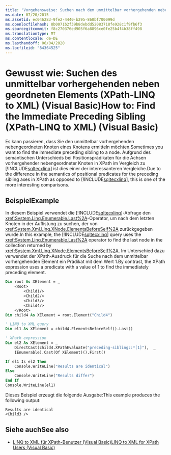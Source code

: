 ```yaml
---
title: 'Vorgehensweise: Suchen nach dem unmittelbar vorhergehenden nebengeordneten Knoten (XPath-LINQ to XML)'
ms.date: 07/20/2015
ms.assetid: ec046283-9fe2-4440-b295-860bf700099d
ms.openlocfilehash: 8b0071b2f39b8debdd52083718fe928c1f9fb6f3
ms.sourcegitcommit: f8c270376ed905f6a8896ce0fe25b4f4b38ff498
ms.translationtype: MT
ms.contentlocale: de-DE
ms.lasthandoff: 06/04/2020
ms.locfileid: "84364525"
---
```

# <a name="how-to-find-the-immediate-preceding-sibling-xpath-linq-to-xml-visual-basic"></a><span data-ttu-id="94e50-102">Gewusst wie: Suchen des unmittelbar vorhergehenden neben geordneten Elements (XPath-LINQ to XML) (Visual Basic)</span><span class="sxs-lookup"><span data-stu-id="94e50-102">How to: Find the Immediate Preceding Sibling (XPath-LINQ to XML) (Visual Basic)</span></span>

<span data-ttu-id="94e50-103">Es kann passieren, dass Sie den unmittelbar vorhergehenden nebengeordneten Knoten eines Knotens ermitteln möchten.</span><span class="sxs-lookup"><span data-stu-id="94e50-103">Sometimes you want to find the immediate preceding sibling to a node.</span></span> <span data-ttu-id="94e50-104">Aufgrund des semantischen Unterschieds bei Positionsprädikaten für die Achsen vorhergehender nebengeordneter Knoten in XPath im Vergleich zu [!INCLUDE[sqltecxlinq](~/includes/sqltecxlinq-md.md)] ist dies einer der interessanteren Vergleiche.</span><span class="sxs-lookup"><span data-stu-id="94e50-104">Due to the difference in the semantics of positional predicates for the preceding sibling axes in XPath as opposed to [!INCLUDE[sqltecxlinq](~/includes/sqltecxlinq-md.md)], this is one of the more interesting comparisons.</span></span>

## <a name="example"></a><span data-ttu-id="94e50-105">Beispiel</span><span class="sxs-lookup"><span data-stu-id="94e50-105">Example</span></span>

<span data-ttu-id="94e50-106">In diesem Beispiel verwendet die [!INCLUDE[sqltecxlinq](~/includes/sqltecxlinq-md.md)]-Abfrage den <xref:System.Linq.Enumerable.Last%2A>-Operator, um nach dem letzten Knoten in der Auflistung zu suchen, der von <xref:System.Xml.Linq.XNode.ElementsBeforeSelf%2A> zurückgegeben wurde.</span><span class="sxs-lookup"><span data-stu-id="94e50-106">In this example, the [!INCLUDE[sqltecxlinq](~/includes/sqltecxlinq-md.md)] query uses the <xref:System.Linq.Enumerable.Last%2A> operator to find the last node in the collection returned by <xref:System.Xml.Linq.XNode.ElementsBeforeSelf%2A>.</span></span> <span data-ttu-id="94e50-107">Im Unterschied dazu verwendet der XPath-Ausdruck für die Suche nach dem unmittelbar vorhergehenden Element ein Prädikat mit dem Wert 1.</span><span class="sxs-lookup"><span data-stu-id="94e50-107">By contrast, the XPath expression uses a predicate with a value of 1 to find the immediately preceding element.</span></span>

```vb
Dim root As XElement = _
    <Root>
        <Child1/>
        <Child2/>
        <Child3/>
        <Child4/>
    </Root>
Dim child4 As XElement = root.Element("Child4")

' LINQ to XML query
Dim el1 As XElement = child4.ElementsBeforeSelf().Last()

' XPath expression
Dim el2 As XElement = _
    DirectCast(child4.XPathEvaluate("preceding-sibling::*[1]"),  _
    IEnumerable).Cast(Of XElement)().First()

If el1 Is el2 Then
    Console.WriteLine("Results are identical")
Else
    Console.WriteLine("Results differ")
End If
Console.WriteLine(el1)
```

<span data-ttu-id="94e50-108">Dieses Beispiel erzeugt die folgende Ausgabe:</span><span class="sxs-lookup"><span data-stu-id="94e50-108">This example produces the following output:</span></span>

```console
Results are identical
<Child3 />
```

## <a name="see-also"></a><span data-ttu-id="94e50-109">Siehe auch</span><span class="sxs-lookup"><span data-stu-id="94e50-109">See also</span></span>

- [<span data-ttu-id="94e50-110">LINQ to XML für XPath-Benutzer (Visual Basic)</span><span class="sxs-lookup"><span data-stu-id="94e50-110">LINQ to XML for XPath Users (Visual Basic)</span></span>](linq-to-xml-for-xpath-users.md)
